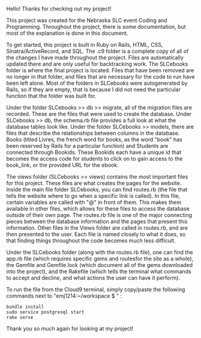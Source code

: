 Hello! Thanks for checking out my project!

This project was created for the Nebraska SLC event Coding and Programming. 
Throughout the project, there is some documentation, but most of the explanation is done in this document. 

To get started, this project is built in Ruby on Rails, HTML, CSS, Sinatra/ActiveRecord, and SQL. 
The .c9 folder is a complete copy of all of the changes I have made throughout the project. Files are automatically updated there and are only useful for backtracking work.
The SLCebooks folder is where the final project is located. Files that have been removed are no longer in that folder, and files that are necessary for the code to run have been left alone. 
Most of the folders in SLCebooks were autogenerated by Rails, so if they are empty, that is because I did not need the particular function that the folder was built for.

Under the folder SLCebooks >> db >> migrate, all of the migration files are recorded. These are the files that were used to create the database. Under SLCebooks >> db, the schema.rb file provides a full look at what the database tables look like.
Under the folder SLCebooks >> models, there are files that describe the relationships between columns in the database. Books (titled Livres, the french word for books, as the word "book" has been reserved by Rails for a particular function) and Students are connected through Bookids. These Bookids each have a unique id that becomes the access code for students to click on to gain access to the book_link, or the provided URL for the ebook.

The views folder (SLCebooks >> views) contains the most important files for this project. These files are what creates the pages for the website. 
Inside the main file folder SLCebooks, you can find routes.rb (the file that tells the website where to go when a specific link is called). In this file, certain variables are called with "@" in front of them. This makes them available in other files, which allows for these files to access the database outside of their own page. The routes.rb file is one of the major connecting pieces between the database information and the pages that present this information.
Other files in the Views folder are called in routes.rb, and are then presented to the user. Each file is named closely to what it does, so that finding things throughout the code becomes much less difficult.

Under the SLCebooks folder (along with the routes.rb file), one can find the app.rb file (which requires specific gems and routesfor the site as a whole), the Gemfile and Gemfile.lock (which document all of the gems downloaded into the project), and the Rakefile (which tells the terminal what commands to accept and decline, and what actions the user can have it perform).

To run the file from the Cloud9 terminal, simply copy/paste the following commands next to "emj1214:~/workspace $ " :

    bundle install
    sudo service postgresql start
    rake serve

Thank you so much again for looking at my project! 